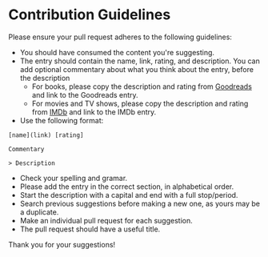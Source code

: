 # Contribution Guidelines

Please ensure your pull request adheres to the following guidelines:

- You should have consumed the content you're suggesting.
- The entry should contain the name, link, rating, and description. You can add optional commentary about what you think about the entry, before the description
  - For books, please copy the description and rating from [Goodreads](https://goodreads.com) and link to the Goodreads entry.
  - For movies and TV shows, please copy the description and rating from [IMDb](https://www.imdb.com) and link to the IMDb entry.
- Use the following format:

```
[name](link) [rating]

Commentary

> Description
```

- Check your spelling and gramar.
- Please add the entry in the correct section, in alphabetical order.
- Start the description with a capital and end with a full stop/period.
- Search previous suggestions before making a new one, as yours may be a duplicate.
- Make an individual pull request for each suggestion.
- The pull request should have a useful title.

Thank you for your suggestions!

